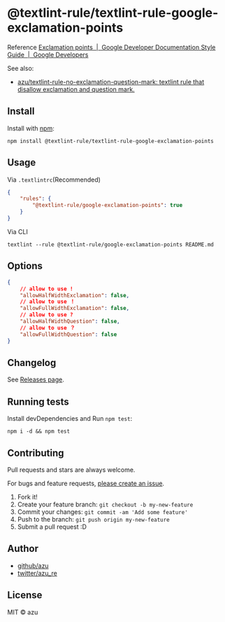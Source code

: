 # @textlint-rule/textlint-rule-google-exclamation-points

Reference [Exclamation points  |  Google Developer Documentation Style Guide  |  Google Developers](https://developers.google.com/style/exclamation-points)

See also:
          
- [azu/textlint-rule-no-exclamation-question-mark: textlint rule that disallow exclamation and question mark.](https://github.com/azu/textlint-rule-no-exclamation-question-mark)

## Install

Install with [npm](https://www.npmjs.com/):

    npm install @textlint-rule/textlint-rule-google-exclamation-points

## Usage

Via `.textlintrc`(Recommended)

```json
{
    "rules": {
        "@textlint-rule/google-exclamation-points": true
    }
}
```

Via CLI

```
textlint --rule @textlint-rule/google-exclamation-points README.md
```

## Options

```json
{
    // allow to use !
    "allowHalfWidthExclamation": false,
    // allow to use ！
    "allowFullWidthExclamation": false,
    // allow to use ?
    "allowHalfWidthQuestion": false,
    // allow to use ？
    "allowFullWidthQuestion": false
}
```


## Changelog

See [Releases page](https://github.com/textlint-rule/textlint-rule-preset-google/releases).

## Running tests

Install devDependencies and Run `npm test`:

    npm i -d && npm test

## Contributing

Pull requests and stars are always welcome.

For bugs and feature requests, [please create an issue](https://github.com/textlint-rule/textlint-rule-preset-google/issues).

1. Fork it!
2. Create your feature branch: `git checkout -b my-new-feature`
3. Commit your changes: `git commit -am 'Add some feature'`
4. Push to the branch: `git push origin my-new-feature`
5. Submit a pull request :D

## Author

- [github/azu](https://github.com/azu)
- [twitter/azu_re](https://twitter.com/azu_re)

## License

MIT © azu
